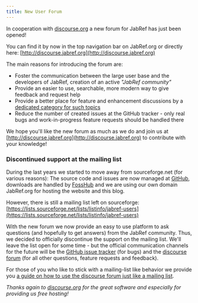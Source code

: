 ```yaml
---
title: New User Forum
---
```


In cooperation with [discourse.org](http://www.discourse.org) a new forum for JabRef has just been opened!

You can find it by now in the top navigation bar on JabRef.org or directly here: [http://discourse.jabref.org](http://discourse.jabref.org)

The main reasons for introducing the forum are:

- Foster the communication between the large user base and the developers of JabRef, creation of an active *"JabRef community"*
- Provide an easier to use, searchable, more modern way to give feedback and request help
- Provide a better place for feature and enhancement discussions by a [dedicated category for such topics](http://discourse.jabref.org/c/features)
- Reduce the number of created issues at the GitHub tracker - only real bugs and work-in-progress feature requests should be handled there

We hope you'll like the new forum as much as we do and join us at [http://discourse.jabref.org](http://discourse.jabref.org) to contribute with your knowledge!

### Discontinued support at the mailing list

During the last years we started to move away from sourceforge.net (for various reasons): The source code and issues are now managed at [GitHub](https://github.com/JabRef/jabref), downloads are handled by [FossHub](http://www.fosshub.com/JabRef.html) and we are using our own domain JabRef.org for hosting the website and this blog.

However, there is still a mailing list left on sourceforge: [https://lists.sourceforge.net/lists/listinfo/jabref-users](https://lists.sourceforge.net/lists/listinfo/jabref-users)

With the new forum we now provide an easy to use platform to ask questions (and hopefully to get answers) from the JabRef community.
Thus, we decided to officially discontinue the support on the mailing list. We'll leave the list open for some time - but the official communication channels for the future will be the [GitHub issue tracker](https://github.com/JabRef/jabref/issues) (for bugs) and the [discourse forum](http://discourse.jabref.org) (for all other questions, feature requests and feedback).

For those of you who like to stick with a mailing-list like behavior we provide you [a guide on how to use the discourse forum just like a mailing list](http://discourse.jabref.org/t/quick-start-guide-for-former-mailing-list-users/31).

*Thanks again to [discourse.org](http://www.discourse.org) for the great software and especially for providing us free hosting!*
